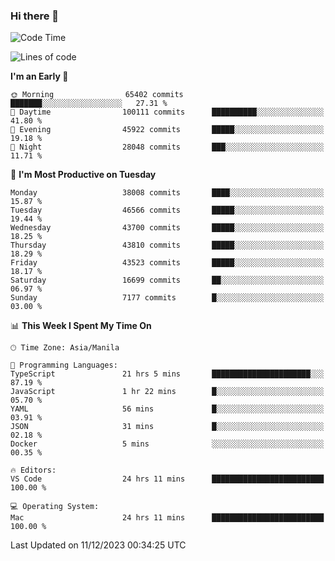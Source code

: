 ### Hi there 👋

<!--START_SECTION:waka-->
![Code Time](http://img.shields.io/badge/Code%20Time-4%2C624%20hrs%204%20mins-blue)

![Lines of code](https://img.shields.io/badge/From%20Hello%20World%20I%27ve%20Written-105.1%20million%20lines%20of%20code-blue)

**I'm an Early 🐤** 

```text
🌞 Morning                65402 commits       ███████░░░░░░░░░░░░░░░░░░   27.31 % 
🌆 Daytime                100111 commits      ██████████░░░░░░░░░░░░░░░   41.80 % 
🌃 Evening                45922 commits       █████░░░░░░░░░░░░░░░░░░░░   19.18 % 
🌙 Night                  28048 commits       ███░░░░░░░░░░░░░░░░░░░░░░   11.71 % 
```
📅 **I'm Most Productive on Tuesday** 

```text
Monday                   38008 commits       ████░░░░░░░░░░░░░░░░░░░░░   15.87 % 
Tuesday                  46566 commits       █████░░░░░░░░░░░░░░░░░░░░   19.44 % 
Wednesday                43700 commits       █████░░░░░░░░░░░░░░░░░░░░   18.25 % 
Thursday                 43810 commits       █████░░░░░░░░░░░░░░░░░░░░   18.29 % 
Friday                   43523 commits       █████░░░░░░░░░░░░░░░░░░░░   18.17 % 
Saturday                 16699 commits       ██░░░░░░░░░░░░░░░░░░░░░░░   06.97 % 
Sunday                   7177 commits        █░░░░░░░░░░░░░░░░░░░░░░░░   03.00 % 
```


📊 **This Week I Spent My Time On** 

```text
🕑︎ Time Zone: Asia/Manila

💬 Programming Languages: 
TypeScript               21 hrs 5 mins       ██████████████████████░░░   87.19 % 
JavaScript               1 hr 22 mins        █░░░░░░░░░░░░░░░░░░░░░░░░   05.70 % 
YAML                     56 mins             █░░░░░░░░░░░░░░░░░░░░░░░░   03.91 % 
JSON                     31 mins             █░░░░░░░░░░░░░░░░░░░░░░░░   02.18 % 
Docker                   5 mins              ░░░░░░░░░░░░░░░░░░░░░░░░░   00.35 % 

🔥 Editors: 
VS Code                  24 hrs 11 mins      █████████████████████████   100.00 % 

💻 Operating System: 
Mac                      24 hrs 11 mins      █████████████████████████   100.00 % 
```


 Last Updated on 11/12/2023 00:34:25 UTC
<!--END_SECTION:waka-->


<!--
**rad182/rad182** is a ✨ _special_ ✨ repository because its `README.md` (this file) appears on your GitHub profile.

Here are some ideas to get you started:

- 🔭 I’m currently working on ...
- 🌱 I’m currently learning ...
- 👯 I’m looking to collaborate on ...
- 🤔 I’m looking for help with ...
- 💬 Ask me about ...
- 📫 How to reach me: ...
- 😄 Pronouns: ...
- ⚡ Fun fact: ...
-->
